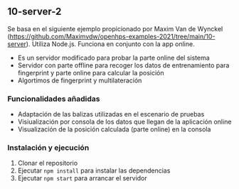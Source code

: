 ## 10-server-2
Se basa en el siguiente ejemplo propicionado por Maxim Van de Wynckel (https://github.com/Maximvdw/openhps-examples-2021/tree/main/10-server).
Utiliza Node.js. Funciona en conjunto con la app online.

- Es un servidor modificado para probar la parte online del sistema
- Servidor con parte offline para recoger los datos de entrenamiento para fingerprint y parte online para calcular la posición
- Algortimos de fingerprint y multilateración

### Funcionalidades añadidas
- Adaptación de las balizas utilizadas en el escenario de pruebas
- Visiualización por consola de los datos que llegan de la aplicación online
- Visualización de la posición calculada (parte online) en la consola

### Instalación y ejecución
1. Clonar el repositorio
2. Ejecutar `npm install` para instalar las dependencias
3. Ejecutar `npm start` para arrancar el servidor
